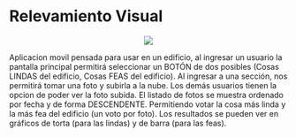 # Relevamiento Visual
<p align="center"> <img src="https://github.com/GabrielAlegre/AppMovil1-RelevamientoVisual/assets/86837104/fe84a1c2-0f96-4f45-84e8-595f71285401"> </p>
Aplicacion movil pensada para usar en un edificio, al ingresar un usuario la pantalla principal permitirá seleccionar un BOTÓN de dos posibles (Cosas LINDAS del edificio, Cosas
FEAS del edificio). Al ingresar a una sección, nos permitirá tomar una foto y subirla a la nube. Los demás usuarios tienen la opcion de poder ver la foto subida.
El listado de fotos se muestra ordenado por fecha y de forma DESCENDENTE. Permitiendo votar la cosa más linda y la más fea del edificio (un voto por foto).
Los resultados se pueden ver en gráficos de torta (para las lindas) y de barra (para las feas).
